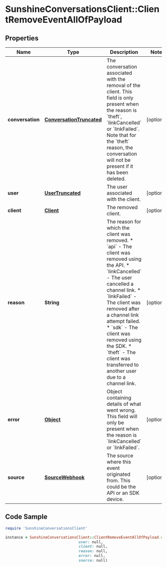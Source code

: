 # SunshineConversationsClient::ClientRemoveEventAllOfPayload

## Properties

Name | Type | Description | Notes
------------ | ------------- | ------------- | -------------
**conversation** | [**ConversationTruncated**](ConversationTruncated.md) | The conversation associated with the removal of the client. This field is only present when the reason is &#x60;theft&#x60;, &#x60;linkCancelled&#x60; or &#x60;linkFailed&#x60;. Note that for the &#x60;theft&#x60; reason, the conversation will not be present if it has been deleted.  | [optional] 
**user** | [**UserTruncated**](UserTruncated.md) | The user associated with the client. | [optional] 
**client** | [**Client**](Client.md) | The removed client. | [optional] 
**reason** | **String** | The reason for which the client was removed. * &#x60;api&#x60; - The client was removed using the API. * &#x60;linkCancelled&#x60; - The user cancelled a channel link. * &#x60;linkFailed&#x60; - The client was removed after a channel link attempt failed. * &#x60;sdk&#x60; - The client was removed using the SDK. * &#x60;theft&#x60; - The client was transferred to another user due to a channel link.  | [optional] 
**error** | [**Object**](.md) | Object containing details of what went wrong. This field will only be present when the reason is &#x60;linkCancelled&#x60; or &#x60;linkFailed&#x60;. | [optional] 
**source** | [**SourceWebhook**](SourceWebhook.md) | The source where this event originated from. This could be the API or an SDK device. | [optional] 

## Code Sample

```ruby
require 'SunshineConversationsClient'

instance = SunshineConversationsClient::ClientRemoveEventAllOfPayload.new(conversation: null,
                                 user: null,
                                 client: null,
                                 reason: null,
                                 error: null,
                                 source: null)
```


